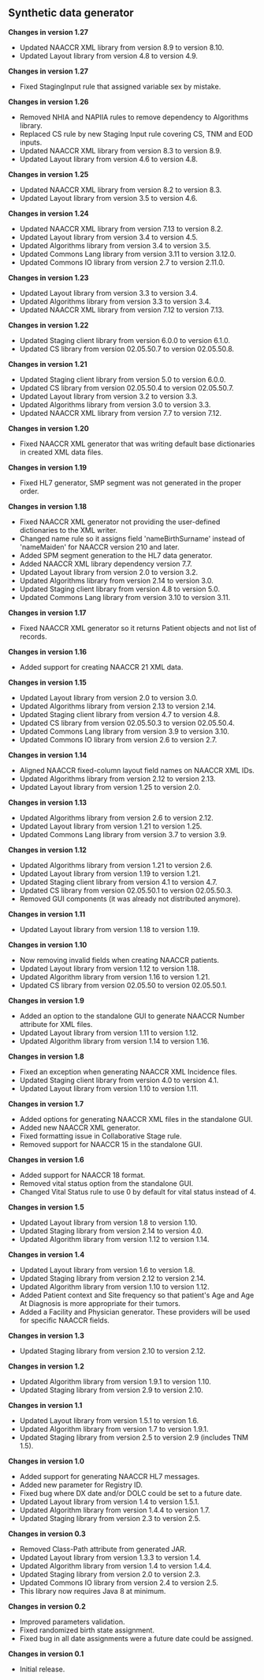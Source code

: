 ## Synthetic data generator

**Changes in version 1.27**

- Updated NAACCR XML library from version 8.9 to version 8.10.
- Updated Layout library from version 4.8 to version 4.9.

**Changes in version 1.27**

- Fixed StagingInput rule that assigned variable sex by mistake.

**Changes in version 1.26**

- Removed NHIA and NAPIIA rules to remove dependency to Algorithms library. 
- Replaced CS rule by new Staging Input rule covering CS, TNM and EOD inputs.
- Updated NAACCR XML library from version 8.3 to version 8.9.
- Updated Layout library from version 4.6 to version 4.8.

**Changes in version 1.25**

- Updated NAACCR XML library from version 8.2 to version 8.3.
- Updated Layout library from version 3.5 to version 4.6.

**Changes in version 1.24**

- Updated NAACCR XML library from version 7.13 to version 8.2.
- Updated Layout library from version 3.4 to version 4.5.
- Updated Algorithms library from version 3.4 to version 3.5.
- Updated Commons Lang library from version 3.11 to version 3.12.0.
- Updated Commons IO library from version 2.7 to version 2.11.0.

**Changes in version 1.23**

- Updated Layout library from version 3.3 to version 3.4.
- Updated Algorithms library from version 3.3 to version 3.4.
- Updated NAACCR XML library from version 7.12 to version 7.13.

**Changes in version 1.22**

- Updated Staging client library from version 6.0.0 to version 6.1.0.
- Updated CS library from version 02.05.50.7 to version 02.05.50.8.

**Changes in version 1.21**

- Updated Staging client library from version 5.0 to version 6.0.0.
- Updated CS library from version 02.05.50.4 to version 02.05.50.7.
- Updated Layout library from version 3.2 to version 3.3.
- Updated Algorithms library from version 3.0 to version 3.3.
- Updated NAACCR XML library from version 7.7 to version 7.12.

**Changes in version 1.20**

- Fixed NAACCR XML generator that was writing default base dictionaries in created XML data files.

**Changes in version 1.19**

- Fixed HL7 generator, SMP segment was not generated in the proper order.

**Changes in version 1.18**

- Fixed NAACCR XML generator not providing the user-defined dictionaries to the XML writer.
- Changed name rule so it assigns field 'nameBirthSurname' instead of 'nameMaiden' for NAACCR version 210 and later.
- Added SPM segment generation to the HL7 data generator.
- Added NAACCR XML library dependency version 7.7.
- Updated Layout library from version 2.0 to version 3.2.
- Updated Algorithms library from version 2.14 to version 3.0.
- Updated Staging client library from version 4.8 to version 5.0.
- Updated Commons Lang library from version 3.10 to version 3.11.

**Changes in version 1.17**

- Fixed NAACCR XML generator so it returns Patient objects and not list of records.

**Changes in version 1.16**

- Added support for creating NAACCR 21 XML data.

**Changes in version 1.15**

- Updated Layout library from version 2.0 to version 3.0.
- Updated Algorithms library from version 2.13 to version 2.14.
- Updated Staging client library from version 4.7 to version 4.8.
- Updated CS library from version 02.05.50.3 to version 02.05.50.4.
- Updated Commons Lang library from version 3.9 to version 3.10.
- Updated Commons IO library from version 2.6 to version 2.7.

**Changes in version 1.14**

- Aligned NAACCR fixed-column layout field names on NAACCR XML IDs.
- Updated Algorithms library from version 2.12 to version 2.13.
- Updated Layout library from version 1.25 to version 2.0.

**Changes in version 1.13**

- Updated Algorithms library from version 2.6 to version 2.12.
- Updated Layout library from version 1.21 to version 1.25.
- Updated Commons Lang library from version 3.7 to version 3.9.

**Changes in version 1.12**

- Updated Algorithms library from version 1.21 to version 2.6.
- Updated Layout library from version 1.19 to version 1.21.
- Updated Staging client library from version 4.1 to version 4.7.
- Updated CS library from version 02.05.50.1 to version 02.05.50.3.
- Removed GUI components (it was already not distributed anymore).

**Changes in version 1.11**

- Updated Layout library from version 1.18 to version 1.19.

**Changes in version 1.10**

- Now removing invalid fields when creating NAACCR patients.
- Updated Layout library from version 1.12 to version 1.18.
- Updated Algorithm library from version 1.16 to version 1.21.
- Updated CS library from version 02.05.50 to version 02.05.50.1.

**Changes in version 1.9**

- Added an option to the standalone GUI to generate NAACCR Number attribute for XML files.
- Updated Layout library from version 1.11 to version 1.12.
- Updated Algorithm library from version 1.14 to version 1.16.

**Changes in version 1.8**

- Fixed an exception when generating NAACCR XML Incidence files.
- Updated Staging client library from version 4.0 to version 4.1.
- Updated Layout library from version 1.10 to version 1.11.

**Changes in version 1.7**

- Added options for generating NAACCR XML files in the standalone GUI.
- Added new NAACCR XML generator.
- Fixed formatting issue in Collaborative Stage rule.
- Removed support for NAACCR 15 in the standalone GUI.

**Changes in version 1.6**

- Added support for NAACCR 18 format.
- Removed vital status option from the standalone GUI.
- Changed Vital Status rule to use 0 by default for vital status instead of 4.

**Changes in version 1.5**

- Updated Layout library from version 1.8 to version 1.10.
- Updated Staging library from version 2.14 to version 4.0.
- Updated Algorithm library from version 1.12 to version 1.14.

**Changes in version 1.4**

- Updated Layout library from version 1.6 to version 1.8.
- Updated Staging library from version 2.12 to version 2.14.
- Updated Algorithm library from version 1.10 to version 1.12.
- Added Patient context and Site frequency so that patient's Age and Age At Diagnosis is more appropriate for their tumors.
- Added a Facility and Physician generator. These providers will be used for specific NAACCR fields.

**Changes in version 1.3**

- Updated Staging library from version 2.10 to version 2.12. 

**Changes in version 1.2**

- Updated Algorithm library from version 1.9.1 to version 1.10.
- Updated Staging library from version 2.9 to version 2.10.

**Changes in version 1.1**

- Updated Layout library from version 1.5.1 to version 1.6.
- Updated Algorithm library from version 1.7 to version 1.9.1.
- Updated Staging library from version 2.5 to version 2.9 (includes TNM 1.5).

**Changes in version 1.0**

- Added support for generating NAACCR HL7 messages.
- Added new parameter for Registry ID.
- Fixed bug where DX date and/or DOLC could be set to a future date.
- Updated Layout library from version 1.4 to version 1.5.1.
- Updated Algorithm library from version 1.4.4 to version 1.7.
- Updated Staging library from version 2.3 to version 2.5.

**Changes in version 0.3**

- Removed Class-Path attribute from generated JAR.
- Updated Layout library from version 1.3.3 to version 1.4.
- Updated Algorithm library from version 1.4 to version 1.4.4.
- Updated Staging library from version 2.0 to version 2.3.
- Updated Commons IO library from version 2.4 to version 2.5.
- This library now requires Java 8 at minimum.

**Changes in version 0.2**

- Improved parameters validation.
- Fixed randomized birth state assignment.
- Fixed bug in all date assignments were a future date could be assigned.

**Changes in version 0.1**

- Initial release.

